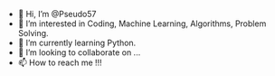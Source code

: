 - 👋 Hi, I’m @Pseudo57
- 👀 I’m interested in Coding, Machine Learning, Algorithms, Problem Solving.
- 🌱 I’m currently learning Python.
- 💞️ I’m looking to collaborate on ...
- 📫 How to reach me !!!

<!---
Pseudo57/Pseudo57 is a ✨ special ✨ repository because its `README.md` (this file) appears on your GitHub profile.
You can click the Preview link to take a look at your changes.
--->
